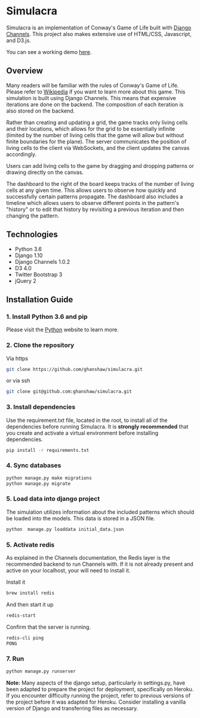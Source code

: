 # Simulacra

Simulacra is an implementation of Conway's Game of Life built with [Django Channels][0]. This project also makes
 extensive use of HTML/CSS, Javascript, and D3.js.

You can see a working demo [here][1].

## Overview

Many readers will be familiar with the rules of Conway's Game of Life. Please refer to [Wikipedia][2] if you want
 to learn more about this game. This simulation is built using Django Channels. This means that expensive iterations
 are done on the backend. The composition of each iteration is also stored on the backend.

Rather than creating and updating a grid, the game tracks only living cells and their locations,
 which allows for the grid to be essentially infinite (limited by the number of living cells that the game will allow but
 without finite boundaries for the plane). The server communicates the position of living cells to the client via
 WebSockets, and the client updates the canvas accordingly.

Users can add living cells to the game by dragging and dropping patterns or drawing directly on the canvas.

The dashboard to the right of the board keeps tracks of the number of living cells at any given time. This allows users
 to observe how quickly and successfully certain patterns propagate. The dashboard also includes a timeline which
  allows users to observe different points in the pattern's "history" or to edit that history by revisiting a previous
   iteration and then changing the pattern.


## Technologies

- Python 3.6
- Django 1.10
- Django Channels 1.0.2
- D3 4.0
- Twitter Bootstrap 3
- jQuery 2

## Installation Guide

### 1. Install Python 3.6 and pip

Please visit the [Python][3] website to learn more.


### 2. Clone the repository

Via https

```bash
git clone https://github.com/ghanshaw/simulacra.git
```

or via ssh
```bash
git clone git@github.com:ghanshaw/simulacra.git
```

### 3. Install dependencies
Use the requirement.txt file, located in the root, to install all of the dependencies before running Simulacra.  It
is **strongly recommended** that you create and activate a virtual environment before installing dependencies.

```bash
pip install -r requirements.txt
```

### 4. Sync databases

```bash
python manage.py make migrations
python manage.py migrate
```

### 5. Load data into django project

The simulation utilizes information about the included patterns which should be loaded into the models. This data is
stored in a JSON file.


```bash
python  manage.py loaddata initial_data.json
```

### 5. Activate redis

As explained in the Channels documentation, the Redis layer is the recommended backend to run Channels with. If it is
not already present and active on your localhost, your will need to install it.

Install it
```bash
brew install redis
```
And then start it up
```bash
redis-start
```

Confirm that the server is running.
```bash
redis-cli ping
PONG
```




### 7. Run

```bash
python manage.py runserver
```

**Note:** Many aspects of the django setup, particularly in settings.py, have been adapted to prepare the project for 
deployment, specifically on Heroku. If you encounter difficulty running the project, refer to previous versions of the project before it was adapted for
Heroku. Consider installing a vanilla version of Django and transferring files as necessary.



[0]: https://channels.readthedocs.io/en/stable/
[1]: http://www.simulacra.tech
[2]: https://en.wikipedia.org/wiki/Conway's_Game_of_Life
[3]: https://www.python.org/

